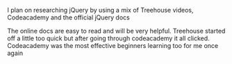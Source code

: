 I plan on researching jQuery by using a mix of Treehouse videos, Codeacademy and the official jQuery docs 


The online docs are easy to read and will be very helpful. Treehouse started off a little too quick but after going through codeacademy it all clicked. Codeacademy was the most effective beginners learning too for me once again